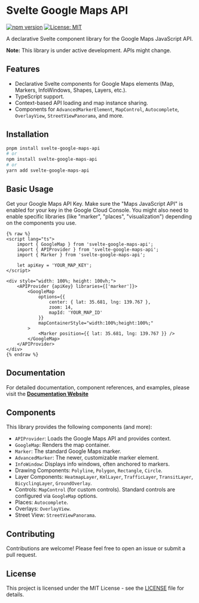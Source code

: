 # Svelte Google Maps API

[![npm version](https://badge.fury.io/js/svelte-google-maps-api.svg)](https://badge.fury.io/js/svelte-google-maps-api)
[![License: MIT](https://img.shields.io/badge/License-MIT-yellow.svg)](https://opensource.org/licenses/MIT)

A declarative Svelte component library for the Google Maps JavaScript API.

**Note:** This library is under active development. APIs might change.

## Features

*   Declarative Svelte components for Google Maps elements (Map, Markers, InfoWindows, Shapes, Layers, etc.).
*   TypeScript support.
*   Context-based API loading and map instance sharing.
*   Components for `AdvancedMarkerElement`, `MapControl`, `Autocomplete`, `OverlayView`, `StreetViewPanorama`, and more.

## Installation

```bash
pnpm install svelte-google-maps-api
# or
npm install svelte-google-maps-api
# or
yarn add svelte-google-maps-api
```

## Basic Usage

Get your Google Maps API Key. Make sure the "Maps JavaScript API" is enabled for your key in the Google Cloud Console. You might also need to enable specific libraries (like "marker", "places", "visualization") depending on the components you use.

```svelte
{% raw %}
<script lang="ts">
	import { GoogleMap } from 'svelte-google-maps-api';
	import { APIProvider } from 'svelte-google-maps-api';
	import { Marker } from 'svelte-google-maps-api';

	let apiKey = 'YOUR_MAP_KEY';
</script>

<div style="width: 100%; height: 100vh;">
	<APIProvider {apiKey} libraries={['marker']}>
		<GoogleMap
			options={{
				center: { lat: 35.681, lng: 139.767 },
				zoom: 14,
				mapId: 'YOUR_MAP_ID'
			}}
			mapContainerStyle="width:100%;height:100%;"
		>
			<Marker position={{ lat: 35.681, lng: 139.767 }} />
		</GoogleMap>
	</APIProvider>
</div>
{% endraw %}
```

## Documentation

For detailed documentation, component references, and examples, please visit the **[Documentation Website]([https://skyt-a.github.io/svelte-google-maps-api/](https://skyt-a.github.io/svelte-google-maps-api/))**

## Components

This library provides the following components (and more):

*   `APIProvider`: Loads the Google Maps API and provides context.
*   `GoogleMap`: Renders the map container.
*   `Marker`: The standard Google Maps marker.
*   `AdvancedMarker`: The newer, customizable marker element.
*   `InfoWindow`: Displays info windows, often anchored to markers.
*   Drawing Components: `Polyline`, `Polygon`, `Rectangle`, `Circle`.
*   Layer Components: `HeatmapLayer`, `KmlLayer`, `TrafficLayer`, `TransitLayer`, `BicyclingLayer`, `GroundOverlay`.
*   Controls: `MapControl` (for custom controls). Standard controls are configured via `GoogleMap` options.
*   Places: `Autocomplete`.
*   Overlays: `OverlayView`.
*   Street View: `StreetViewPanorama`.

## Contributing

Contributions are welcome! Please feel free to open an issue or submit a pull request.
 

## License

This project is licensed under the MIT License - see the [LICENSE](LICENSE) file for details.
